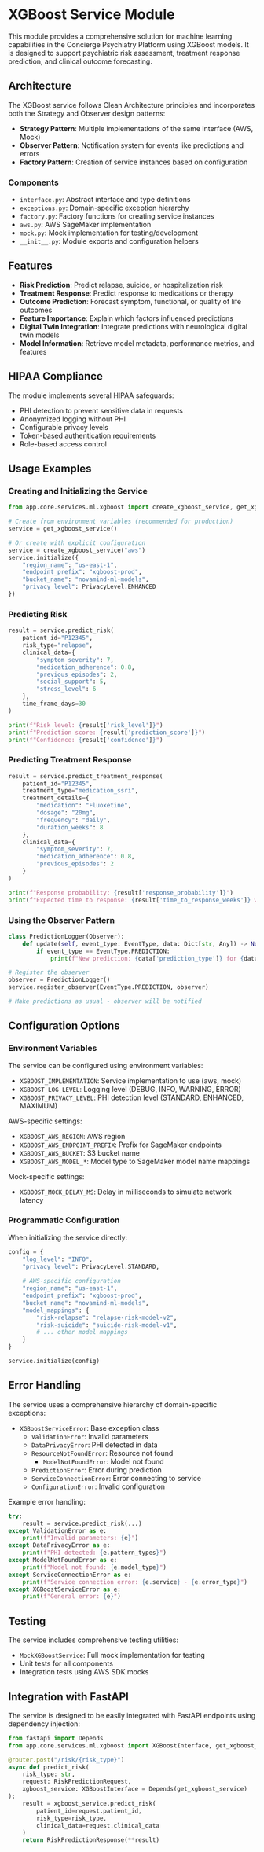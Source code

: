 # XGBoost Service Module

This module provides a comprehensive solution for machine learning capabilities in the Concierge Psychiatry Platform using XGBoost models. It is designed to support psychiatric risk assessment, treatment response prediction, and clinical outcome forecasting.

## Architecture

The XGBoost service follows Clean Architecture principles and incorporates both the Strategy and Observer design patterns:

- **Strategy Pattern**: Multiple implementations of the same interface (AWS, Mock)
- **Observer Pattern**: Notification system for events like predictions and errors
- **Factory Pattern**: Creation of service instances based on configuration

### Components

- `interface.py`: Abstract interface and type definitions
- `exceptions.py`: Domain-specific exception hierarchy
- `factory.py`: Factory functions for creating service instances
- `aws.py`: AWS SageMaker implementation
- `mock.py`: Mock implementation for testing/development
- `__init__.py`: Module exports and configuration helpers

## Features

- **Risk Prediction**: Predict relapse, suicide, or hospitalization risk
- **Treatment Response**: Predict response to medications or therapy
- **Outcome Prediction**: Forecast symptom, functional, or quality of life outcomes
- **Feature Importance**: Explain which factors influenced predictions
- **Digital Twin Integration**: Integrate predictions with neurological digital twin models
- **Model Information**: Retrieve model metadata, performance metrics, and features

## HIPAA Compliance

The module implements several HIPAA safeguards:

- PHI detection to prevent sensitive data in requests
- Anonymized logging without PHI
- Configurable privacy levels
- Token-based authentication requirements
- Role-based access control

## Usage Examples

### Creating and Initializing the Service

```python
from app.core.services.ml.xgboost import create_xgboost_service, get_xgboost_service

# Create from environment variables (recommended for production)
service = get_xgboost_service()

# Or create with explicit configuration
service = create_xgboost_service("aws")
service.initialize({
    "region_name": "us-east-1",
    "endpoint_prefix": "xgboost-prod",
    "bucket_name": "novamind-ml-models",
    "privacy_level": PrivacyLevel.ENHANCED
})
```

### Predicting Risk

```python
result = service.predict_risk(
    patient_id="P12345",
    risk_type="relapse",
    clinical_data={
        "symptom_severity": 7,
        "medication_adherence": 0.8,
        "previous_episodes": 2,
        "social_support": 5,
        "stress_level": 6
    },
    time_frame_days=30
)

print(f"Risk level: {result['risk_level']}")
print(f"Prediction score: {result['prediction_score']}")
print(f"Confidence: {result['confidence']}")
```

### Predicting Treatment Response

```python
result = service.predict_treatment_response(
    patient_id="P12345",
    treatment_type="medication_ssri",
    treatment_details={
        "medication": "Fluoxetine",
        "dosage": "20mg",
        "frequency": "daily",
        "duration_weeks": 8
    },
    clinical_data={
        "symptom_severity": 7,
        "medication_adherence": 0.8,
        "previous_episodes": 2
    }
)

print(f"Response probability: {result['response_probability']}")
print(f"Expected time to response: {result['time_to_response_weeks']} weeks")
```

### Using the Observer Pattern

```python
class PredictionLogger(Observer):
    def update(self, event_type: EventType, data: Dict[str, Any]) -> None:
        if event_type == EventType.PREDICTION:
            print(f"New prediction: {data['prediction_type']} for {data['patient_id']}")

# Register the observer
observer = PredictionLogger()
service.register_observer(EventType.PREDICTION, observer)

# Make predictions as usual - observer will be notified
```

## Configuration Options

### Environment Variables

The service can be configured using environment variables:

- `XGBOOST_IMPLEMENTATION`: Service implementation to use (aws, mock)
- `XGBOOST_LOG_LEVEL`: Logging level (DEBUG, INFO, WARNING, ERROR)
- `XGBOOST_PRIVACY_LEVEL`: PHI detection level (STANDARD, ENHANCED, MAXIMUM)

AWS-specific settings:
- `XGBOOST_AWS_REGION`: AWS region
- `XGBOOST_AWS_ENDPOINT_PREFIX`: Prefix for SageMaker endpoints
- `XGBOOST_AWS_BUCKET`: S3 bucket name
- `XGBOOST_AWS_MODEL_*`: Model type to SageMaker model name mappings

Mock-specific settings:
- `XGBOOST_MOCK_DELAY_MS`: Delay in milliseconds to simulate network latency

### Programmatic Configuration

When initializing the service directly:

```python
config = {
    "log_level": "INFO",
    "privacy_level": PrivacyLevel.STANDARD,
    
    # AWS-specific configuration
    "region_name": "us-east-1",
    "endpoint_prefix": "xgboost-prod",
    "bucket_name": "novamind-ml-models",
    "model_mappings": {
        "risk-relapse": "relapse-risk-model-v2",
        "risk-suicide": "suicide-risk-model-v1",
        # ... other model mappings
    }
}

service.initialize(config)
```

## Error Handling

The service uses a comprehensive hierarchy of domain-specific exceptions:

- `XGBoostServiceError`: Base exception class
  - `ValidationError`: Invalid parameters
  - `DataPrivacyError`: PHI detected in data
  - `ResourceNotFoundError`: Resource not found
    - `ModelNotFoundError`: Model not found
  - `PredictionError`: Error during prediction
  - `ServiceConnectionError`: Error connecting to service
  - `ConfigurationError`: Invalid configuration

Example error handling:

```python
try:
    result = service.predict_risk(...)
except ValidationError as e:
    print(f"Invalid parameters: {e}")
except DataPrivacyError as e:
    print(f"PHI detected: {e.pattern_types}")
except ModelNotFoundError as e:
    print(f"Model not found: {e.model_type}")
except ServiceConnectionError as e:
    print(f"Service connection error: {e.service} - {e.error_type}")
except XGBoostServiceError as e:
    print(f"General error: {e}")
```

## Testing

The service includes comprehensive testing utilities:

- `MockXGBoostService`: Full mock implementation for testing
- Unit tests for all components
- Integration tests using AWS SDK mocks

## Integration with FastAPI

The service is designed to be easily integrated with FastAPI endpoints using dependency injection:

```python
from fastapi import Depends
from app.core.services.ml.xgboost import XGBoostInterface, get_xgboost_service

@router.post("/risk/{risk_type}")
async def predict_risk(
    risk_type: str,
    request: RiskPredictionRequest,
    xgboost_service: XGBoostInterface = Depends(get_xgboost_service)
):
    result = xgboost_service.predict_risk(
        patient_id=request.patient_id,
        risk_type=risk_type,
        clinical_data=request.clinical_data
    )
    return RiskPredictionResponse(**result)